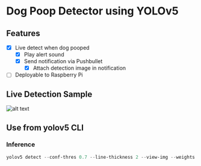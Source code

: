 # Dog Poop Detector using YOLOv5

## Features
- [x] Live detect when dog pooped
    - [x] Play alert sound
    - [x] Send notification via Pushbullet
        - [x] Attach detection image in notification
- [ ] Deployable to Raspberry Pi

## Live Detection Sample
![alt text](./docs/sample.gif "Live Detection 1")

## Use from yolov5 CLI
### Inference
```powershell
yolov5 detect --conf-thres 0.7 --line-thickness 2 --view-img --weights model.pt --source dataset\tests\test1.mp4
```
